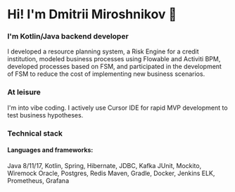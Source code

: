 # Hi! I'm Dmitrii Miroshnikov 👋
### I'm Kotlin/Java backend developer
I developed a resource planning system, a Risk Engine for a credit institution, modeled business processes using Flowable and Activiti BPM, developed processes based on FSM, and participated in the development of FSM to reduce the cost of implementing new business scenarios.
### At leisure
I'm into vibe coding. I actively use Cursor IDE for rapid MVP development to test business hypotheses.
### Technical stack
#### Languages and frameworks:
Java 8/11/17, Kotlin, Spring, Hibernate, JDBC, Kafka
JUnit, Mockito, Wiremock
Oracle, Postgres, Redis
Maven, Gradle, Docker, Jenkins
ELK, Prometheus, Grafana
